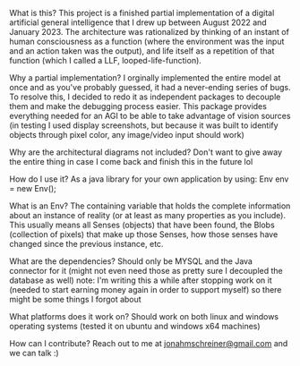 What is this?
This project is a finished partial implementation of a digital artificial general intelligence that I drew up between August 2022 and January 2023. The architecture was rationalized by thinking of an instant of human consciousness as a function (where the environment was the input and an action taken was the output), and life itself as a repetition of that function (which I called a LLF, looped-life-function).

Why a partial implementation? 
I orginally implemented the entire model at once and as you've probably guessed, it had a never-ending series of bugs. To resolve this, I decided to redo it as independent packages to decouple them and make the debugging process easier.
This package provides everything needed for an AGI to be able to take advantage of vision sources (in testing I used display screenshots, but because it was built to identify objects through pixel color, any image/video input should work)

Why are the architectural diagrams not included?
Don't want to give away the entire thing in case I come back and finish this in the future lol

How do I use it?
As a java library for your own application by using: Env env = new Env();

What is an Env?
The containing variable that holds the complete information about an instance of reality (or at least as many properties as you include).
This usually means all Senses (objects) that have been found, the Blobs (collection of pixels) that make up those Senses, how those senses have changed since the previous instance, etc.

What are the dependencies?
Should only be MYSQL and the Java connector for it (might not even need those as pretty sure I decoupled the database as well)
note: I'm writing this a while after stopping work on it (needed to start earning money again in order to support myself) so there might be some things I forgot about

What platforms does it work on?
Should work on both linux and windows operating systems (tested it on ubuntu and windows x64 machines)

How can I contribute?
Reach out to me at jonahmschreiner@gmail.com and we can talk :)
